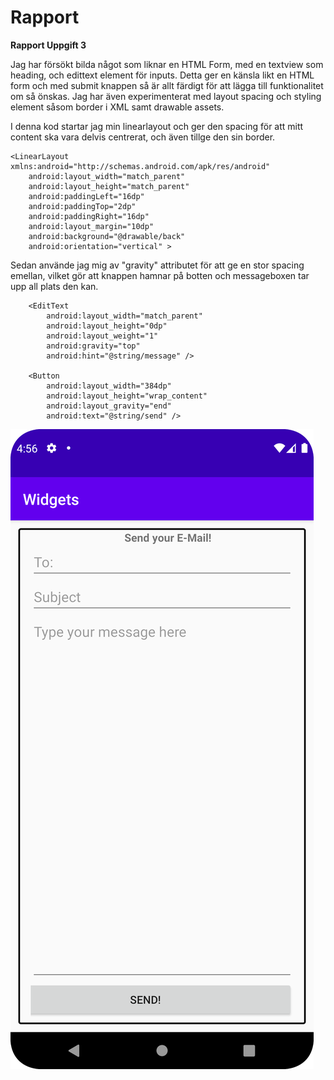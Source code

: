 
# Rapport

**Rapport Uppgift 3**


Jag har försökt bilda något som liknar en HTML Form, med en textview som heading, och edittext element för inputs.
Detta ger en känsla likt en HTML form och med submit knappen så är allt färdigt för att lägga till funktionalitet om så önskas. 
Jag har även experimenterat med layout spacing och styling element såsom border i XML samt drawable assets.

I denna kod startar jag min linearlayout och ger den spacing för att mitt content ska vara delvis centrerat, och även tillge den sin border.
```
<LinearLayout xmlns:android="http://schemas.android.com/apk/res/android"
    android:layout_width="match_parent"
    android:layout_height="match_parent"
    android:paddingLeft="16dp"
    android:paddingTop="2dp"
    android:paddingRight="16dp"
    android:layout_margin="10dp"
    android:background="@drawable/back"
    android:orientation="vertical" >

```

Sedan använde jag mig av "gravity" attributet för att ge en stor spacing emellan, 
vilket gör att knappen hamnar på botten och messageboxen tar upp all plats den kan.
```
    <EditText
        android:layout_width="match_parent"
        android:layout_height="0dp"
        android:layout_weight="1"
        android:gravity="top"
        android:hint="@string/message" />

    <Button
        android:layout_width="384dp"
        android:layout_height="wrap_content"
        android:layout_gravity="end"
        android:text="@string/send" />
```


![](widgets2.png) 

